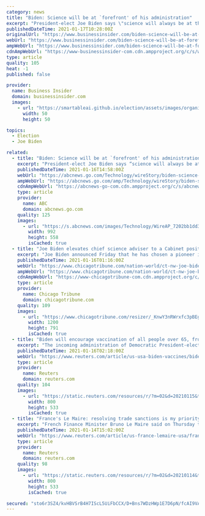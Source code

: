 ```yaml
---
category: news
title: "Biden: Science will be at `forefront' of his administration"
excerpt: "President-elect Joe Biden says \"science will always be at the forefront of my administration,” and he is elevating the post of science adviser to Cabinet level, a White House first."
publishedDateTime: 2021-01-17T10:28:00Z
originalUrl: "https://www.businessinsider.com/biden-science-will-be-at-forefront-of-his-administration-2021-1"
webUrl: "https://www.businessinsider.com/biden-science-will-be-at-forefront-of-his-administration-2021-1"
ampWebUrl: "https://www.businessinsider.com/biden-science-will-be-at-forefront-of-his-administration-2021-1?amp"
cdnAmpWebUrl: "https://www-businessinsider-com.cdn.ampproject.org/c/s/www.businessinsider.com/biden-science-will-be-at-forefront-of-his-administration-2021-1?amp"
type: article
quality: 105
heat: -1
published: false

provider:
  name: Business Insider
  domain: businessinsider.com
  images:
    - url: "https://smartableai.github.io/election/assets/images/organizations/businessinsider.com-50x50.jpg"
      width: 50
      height: 50

topics:
  - Election
  - Joe Biden

related:
  - title: "Biden: Science will be at `forefront' of his administration"
    excerpt: "President-elect Joe Biden says “science will always be at the forefront of my administration,” and he's elevating the post of science adviser to Cabinet level, a White House first"
    publishedDateTime: 2021-01-16T14:58:00Z
    webUrl: "https://abcnews.go.com/Technology/wireStory/biden-science-forefront-administration-75295060"
    ampWebUrl: "https://abcnews.go.com/amp/Technology/wireStory/biden-science-forefront-administration-75295060"
    cdnAmpWebUrl: "https://abcnews-go-com.cdn.ampproject.org/c/s/abcnews.go.com/amp/Technology/wireStory/biden-science-forefront-administration-75295060"
    type: article
    provider:
      name: ABC
      domain: abcnews.go.com
    quality: 125
    images:
      - url: "https://s.abcnews.com/images/Technology/WireAP_7202bb1dd3fb4d92b9cf5bf27cee5bf3_16x9_992.jpg"
        width: 992
        height: 558
        isCached: true
  - title: "Joe Biden elevates chief science adviser to a Cabinet position, picks human genome pioneer for the post"
    excerpt: "Joe Biden announced Friday that he has chosen a pioneer in mapping the human genome — the so-called “book of life” — to be his chief science adviser."
    publishedDateTime: 2021-01-16T01:16:00Z
    webUrl: "https://www.chicagotribune.com/nation-world/ct-nw-joe-biden-science-adviser-cabinet-post-20210115-jdiisf4fjzdbdmf6o3igwlsdfe-story.html"
    ampWebUrl: "https://www.chicagotribune.com/nation-world/ct-nw-joe-biden-science-adviser-cabinet-post-20210115-jdiisf4fjzdbdmf6o3igwlsdfe-story.html?outputType=amp"
    cdnAmpWebUrl: "https://www-chicagotribune-com.cdn.ampproject.org/c/s/www.chicagotribune.com/nation-world/ct-nw-joe-biden-science-adviser-cabinet-post-20210115-jdiisf4fjzdbdmf6o3igwlsdfe-story.html?outputType=amp"
    type: article
    provider:
      name: Chicago Tribune
      domain: chicagotribune.com
    quality: 109
    images:
      - url: "https://www.chicagotribune.com/resizer/_KnwY3nRWrxfc3pBEgErezBucOk=/1200x0/top/cloudfront-us-east-1.images.arcpublishing.com/tronc/JVDAS7L35DO6FVFNIWKSAAR62E.aspx"
        width: 1200
        height: 791
        isCached: true
  - title: "Biden will encourage vaccination of all people over 65, frontline workers"
    excerpt: "The incoming administration of Democratic President-elect Joe Biden will seek to vaccinate all people over 65 and frontline workers, as Biden seeks to administer 100 million COVID-19 vaccines during his first 100 days in office."
    publishedDateTime: 2021-01-16T02:18:00Z
    webUrl: "https://www.reuters.com/article/us-usa-biden-vaccines/biden-will-encourage-vaccination-of-all-people-over-65-frontline-workers-idUSKBN29K2L5"
    type: article
    provider:
      name: Reuters
      domain: reuters.com
    quality: 104
    images:
      - url: "https://static.reuters.com/resources/r/?m=02&d=20210115&t=2&i=1547981882&r=LYNXMPEH0E1IO&w=800"
        width: 800
        height: 533
        isCached: true
  - title: "France's Le Maire: resolving trade sanctions is my priority for Biden administration"
    excerpt: "French Finance Minister Bruno Le Maire said on Thursday that resolving transatlantic trade sanctions were his priority for dealings with the incoming administration of U.S. President-elect Joe Biden."
    publishedDateTime: 2021-01-14T15:02:00Z
    webUrl: "https://www.reuters.com/article/us-france-lemaire-usa/frances-le-maire-resolving-trade-sanctions-is-my-priority-for-biden-administration-idUSKBN29J15Q"
    type: article
    provider:
      name: Reuters
      domain: reuters.com
    quality: 98
    images:
      - url: "https://static.reuters.com/resources/r/?m=02&d=20210114&t=2&i=1547761954&r=LYNXMPEH0D0LH&w=800"
        width: 800
        height: 533
        isCached: true

secured: "sto6r3SZ4/kvHBVSrB4H7IScL5UiFbCCX/D+Bns7WDzHWp1E7D6pN/fcAI9VAFSO3EhlW/dt/GqZVBni16ZYQJ0qIayd56beF5lILiMfHLCrz5AEOs/uKQNTCjnu/ODKxe1Ek0ADaHrcvHG7URVx2nu/jst2UUgw+56hXK4q4D3bgtN4Eq/91j5XR16QIc++vm9rWvl/X0OwOjYuNRdzrMO1upjScg4MMEFbz6cYfIEcgMYoAu9QDHPTCgreiixd572Y5BMfxiVvWQfmchmkGPngGdBvXCia/himRgrv0TdFSzd7ihVDhaMIQ99BFWhOqEY43+yPpyRV6W7RF5uQDa3HhG42H+g83VK/YhMIYbc=;vmouSGc5lxPXDNjz2dWOvw=="
---
```


